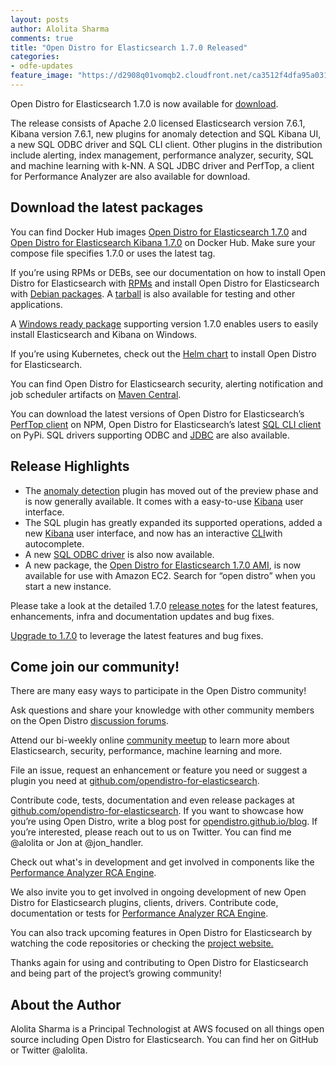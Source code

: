 ```yaml
---
layout: posts
author: Alolita Sharma
comments: true
title: "Open Distro for Elasticsearch 1.7.0 Released"
categories:
- odfe-updates
feature_image: "https://d2908q01vomqb2.cloudfront.net/ca3512f4dfa95a03169c5a670a4c91a19b3077b4/2019/03/26/open_disto-elasticsearch-logo-800x400.jpg"
---
```


Open Distro for Elasticsearch 1.7.0 is now available for [download](https://opendistro.github.io/for-elasticsearch/downloads.html).

The release consists of Apache 2.0 licensed Elasticsearch version 7.6.1, Kibana version 7.6.1, new plugins for anomaly detection and SQL Kibana UI, a new SQL ODBC driver and SQL CLI client. Other plugins in the distribution include alerting, index management, performance analyzer, security, SQL and machine learning with k-NN. A SQL JDBC driver and PerfTop, a client for Performance Analyzer are also available for download.

## Download the latest packages

You can find Docker Hub images [Open Distro for Elasticsearch 1.7.0](https://hub.docker.com/r/amazon/opendistro-for-elasticsearch) and [Open Distro for Elasticsearch Kibana 1.7.0](https://hub.docker.com/r/amazon/opendistro-for-elasticsearch-kibana) on Docker Hub. Make sure your compose file specifies 1.7.0 or uses the latest tag.

If you’re using RPMs or DEBs, see our documentation on how to install Open Distro for Elasticsearch with [RPMs](https://opendistro.github.io/for-elasticsearch-docs/docs/install/rpm/) and install Open Distro for Elasticsearch with [Debian packages](https://opendistro.github.io/for-elasticsearch-docs/docs/install/deb/). A [tarball](https://opendistro.github.io/for-elasticsearch-docs/docs/install/tar/) is also available for testing and other applications.

A [Windows ready package](https://opendistro.github.io/for-elasticsearch-docs/docs/install/windows/) supporting version 1.7.0 enables users to easily install Elasticsearch and Kibana on Windows.

If you’re using Kubernetes, check out the [Helm chart](https://opendistro.github.io/for-elasticsearch-docs/docs/install/helm/) to install Open Distro for Elasticsearch.

You can find Open Distro for Elasticsearch security, alerting notification and job scheduler artifacts on [Maven Central](https://mvnrepository.com/artifact/com.amazon.opendistroforelasticsearch).

You can download the latest versions of Open Distro for Elasticsearch’s [PerfTop client](https://www.npmjs.com/package/@aws/opendistro-for-elasticsearch-perftop) on NPM, Open Distro for Elasticsearch’s latest [SQL CLI client](https://pypi.org/project/odfe-sql-cli/) on PyPi. SQL drivers supporting ODBC and [JDBC](https://d3g5vo6xdbdb9a.cloudfront.net/downloads/elasticsearch-clients/opendistro-sql-jdbc/opendistro-sql-jdbc-1.7.0.0.jar) are also available.

## Release Highlights

* The [anomaly detection](https://github.com/opendistro-for-elasticsearch/anomaly-detection) plugin has moved out of the preview phase and is now generally available. It comes with a easy-to-use [Kibana](https://github.com/opendistro-for-elasticsearch/anomaly-detection-kibana-plugin) user interface.
* The SQL plugin has greatly expanded its supported operations, added a new [Kibana](https://github.com/opendistro-for-elasticsearch/sql-kibana-plugin) user interface, and now has an interactive [CLI](https://github.com/opendistro-for-elasticsearch/sql-cli)with autocomplete.
* A new [SQL ODBC driver](https://github.com/opendistro-for-elasticsearch/sql-odbc) is also now available.
* A new package, the [Open Distro for Elasticsearch 1.7.0 AMI](https://opendistro.github.io/for-elasticsearch-docs/docs/install/ami/), is now available for use with Amazon EC2. Search for “open distro” when you start a new instance.

Please take a look at the detailed 1.7.0 [release notes](https://github.com/opendistro-for-elasticsearch/opendistro-build/blob/master/release-notes/release-notes-odfe-1.7.0.md) for the latest features, enhancements, infra and documentation updates and bug fixes.

[Upgrade to 1.7.0](https://opendistro.github.io/for-elasticsearch/downloads.html) to leverage the latest features and bug fixes.

## Come join our community!

There are many easy ways to participate in the Open Distro community!

Ask questions and share your knowledge with other community members on the Open Distro [discussion forums](https://discuss.opendistrocommunity.dev/).

Attend our bi-weekly online [community meetup](https://www.meetup.com/Open-Distro-for-Elasticsearch-Meetup-Group) to learn more about Elasticsearch, security, performance, machine learning and more.

File an issue, request an enhancement or feature you need or suggest a plugin you need at [github.com/opendistro-for-elasticsearch](https://github.com/opendistro-for-elasticsearch).

Contribute code, tests, documentation and even release packages at [github.com/opendistro-for-elasticsearch](https://github.com/opendistro-for-elasticsearch). If you want to showcase how you’re using Open Distro, write a blog post for [opendistro.github.io/blog](https://opendistro.github.io/blog). If you’re interested, please reach out to us on Twitter. You can find me @alolita or Jon at @jon_handler.

Check out what's in development and get involved in components like the [Performance Analyzer RCA Engine](https://github.com/opendistro-for-elasticsearch/performance-analyzer-rca).

We also invite you to get involved in ongoing development of new Open Distro for Elasticsearch plugins, clients, drivers. Contribute code, documentation or tests for [Performance Analyzer RCA Engine](https://github.com/opendistro-for-elasticsearch/performance-analyzer-rca).

You can also track upcoming features in Open Distro for Elasticsearch by watching the code repositories or checking the [project website.](https://opendistro.github.io/for-elasticsearch/features/comingsoon.html)

Thanks again for using and contributing to Open Distro for Elasticsearch and being part of the project’s growing community!

## About the Author

Alolita Sharma is a Principal Technologist at AWS focused on all things open source including Open Distro for Elasticsearch. You can find her on GitHub or Twitter @alolita.
